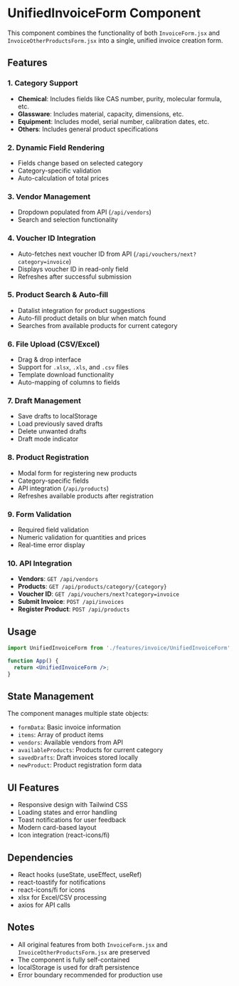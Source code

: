# UnifiedInvoiceForm Component

This component combines the functionality of both `InvoiceForm.jsx` and `InvoiceOtherProductsForm.jsx` into a single, unified invoice creation form.

## Features

### 1. Category Support
- **Chemical**: Includes fields like CAS number, purity, molecular formula, etc.
- **Glassware**: Includes material, capacity, dimensions, etc.
- **Equipment**: Includes model, serial number, calibration dates, etc.
- **Others**: Includes general product specifications

### 2. Dynamic Field Rendering
- Fields change based on selected category
- Category-specific validation
- Auto-calculation of total prices

### 3. Vendor Management
- Dropdown populated from API (`/api/vendors`)
- Search and selection functionality

### 4. Voucher ID Integration
- Auto-fetches next voucher ID from API (`/api/vouchers/next?category=invoice`)
- Displays voucher ID in read-only field
- Refreshes after successful submission

### 5. Product Search & Auto-fill
- Datalist integration for product suggestions
- Auto-fill product details on blur when match found
- Searches from available products for current category

### 6. File Upload (CSV/Excel)
- Drag & drop interface
- Support for `.xlsx`, `.xls`, and `.csv` files
- Template download functionality
- Auto-mapping of columns to fields

### 7. Draft Management
- Save drafts to localStorage
- Load previously saved drafts
- Delete unwanted drafts
- Draft mode indicator

### 8. Product Registration
- Modal form for registering new products
- Category-specific fields
- API integration (`/api/products`)
- Refreshes available products after registration

### 9. Form Validation
- Required field validation
- Numeric validation for quantities and prices
- Real-time error display

### 10. API Integration
- **Vendors**: `GET /api/vendors`
- **Products**: `GET /api/products/category/{category}`
- **Voucher ID**: `GET /api/vouchers/next?category=invoice`
- **Submit Invoice**: `POST /api/invoices`
- **Register Product**: `POST /api/products`

## Usage

```jsx
import UnifiedInvoiceForm from './features/invoice/UnifiedInvoiceForm';

function App() {
  return <UnifiedInvoiceForm />;
}
```

## State Management

The component manages multiple state objects:
- `formData`: Basic invoice information
- `items`: Array of product items
- `vendors`: Available vendors from API
- `availableProducts`: Products for current category
- `savedDrafts`: Draft invoices stored locally
- `newProduct`: Product registration form data

## UI Features

- Responsive design with Tailwind CSS
- Loading states and error handling
- Toast notifications for user feedback
- Modern card-based layout
- Icon integration (react-icons/fi)

## Dependencies

- React hooks (useState, useEffect, useRef)
- react-toastify for notifications
- react-icons/fi for icons
- xlsx for Excel/CSV processing
- axios for API calls

## Notes

- All original features from both `InvoiceForm.jsx` and `InvoiceOtherProductsForm.jsx` are preserved
- The component is fully self-contained
- localStorage is used for draft persistence
- Error boundary recommended for production use
